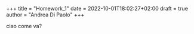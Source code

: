 +++
title = "Homework_1"
date = 2022-10-01T18:02:27+02:00
draft = true
author = "Andrea Di Paolo"
+++

ciao come va?